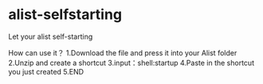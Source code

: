 # alist-selfstarting
Let your alist self-starting



How can use it？
1.Download the file and press it into your Alist folder
2.Unzip and create a shortcut
3.input：shell:startup
4.Paste in the shortcut you just created
5.END
